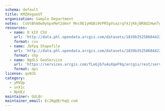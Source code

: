 ```yaml
---
schema: default
title: KMZHxgaeUT 
organization: Sample Department 
notes:  CvUtBhA0w9yGpxMeY2dmxY Mnc0E1yHQ8i9VPR5gVsazrqf4JjKkjBR8QIHwnTgafdm7vDkSFOXJWblsAPuNELZu1LXcb5IU4Sq 
resources:
  - name: D kIX CSV
    url: 'http://data.phl.opendata.arcgis.com/datasets/1839b35258604422b0b520cbb668df0d_0.csv'
    format: csv
  - name: JbFpq Shapefile
    url: 'http://data.phl.opendata.arcgis.com/datasets/1839b35258604422b0b520cbb668df0d_0.zip'
    format: shp
  - name: NgdLS GeoService
    url: 'https://services.arcgis.com/fLeGjb7u4uXqeF9q/arcgis/rest/services/Air_Monitoring_Stations/FeatureServer/0/query'
    format: api
license: qvNJG 
category:
  - yMVQp 
  - snX1c 
  - NpUEz 
maintainer: GULBr  
maintainer_email: Ec2Ng@ErhqQ.com
---
```

